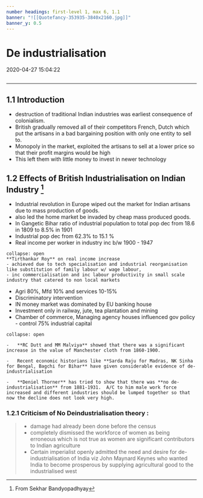 ```yaml
---
number headings: first-level 1, max 6, 1.1
banner: "![[Quotefancy-353935-3840x2160.jpg]]"
banner_y: 0.5
---
```

# De industrialisation
2020-04-27 15:04:22
```toc
```
---

## 1.1 Introduction
-   destruction of traditional Indian industries was earliest consequence of colonialism.
-   British gradually removed all of their competitors French, Dutch which put the artisans in a bad bargaining position with only one entity to sell to.
-   Monopoly in the market, exploited the artisans to sell at a lower price so that their profit margins would be high
-   This left them with little money to invest in newer technology

## 1.2 Effects of British Industrialisation on Indian Industry [^1] 
-   Industrial revolution in Europe wiped out the market for Indian artisans due to mass production of goods.
-   also led the home market be invaded by cheap mass produced goods.
-   In Gangetic Bihar ratio of industrial population to total pop dec from 18.6 in 1809 to 8.5% in 1901
-   Industrial pop dec from 62.3% to 15.1 %
-   Real income per worker in industry inc b/w 1900 - 1947

```ad-Views
collapse: open
**Tirthankar Roy** on real income increase 
- achieved due to tech specialisation and industrial reorganisation like substitution of family labour w/ wage labour, 
- inc commercialisation and inc labour productivity in small scale industry that catered to non local markets
```
-   Agri 80%, Mfd 10% and services 10-15%
-   Discriminatory intervention
-   IN money market was dominated by EU banking house
-   Investment only in railway, jute, tea plantation and mining
-   Chamber of commerce, Managing agency houses influenced gov policy - control 75% industrial capital

```ad-Views
collapse: open

-   **RC Dutt and MM Malviya** showed that there was a significant increase in the value of Manchester cloth from 1860-1900.

-   Recent economic historians like **Sarda Raju for Madras, NK Sinha for Bengal, Bagchi for Bihar** have given considerable evidence of de-industrialisation

-   **Deniel Thorner** has tried to show that there was **no de-industrialisation** from 1881-1931.  A/C to him male work force increased and different industries should be lumped together so that now the decline does not look very high.

```

### 1.2.1 Criticism of No Deindustrialisation theory :
> -   damage had already been done before the census
> -   completely dismissed the workforce of women as being erroneous which is not true as women are significant contributors to Indian agriculture
> -   Certain imperialist openly admitted the need and desire for de-industrialisation of India viz John Maynard Keynes who wanted India to become prosperous by supplying agricultural good to the industrialised west



 

 

[^1]: From Sekhar Bandyopadhyay
